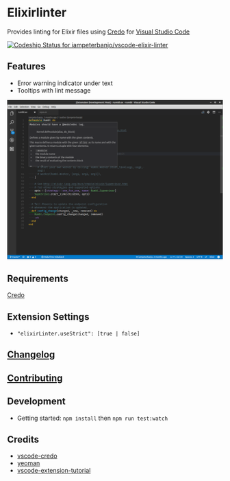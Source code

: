 # Elixirlinter

Provides linting for Elixir files using [Credo](https://github.com/rrrene/credo) for [Visual Studio Code](https://code.visualstudio.com/)

[ ![Codeship Status for iampeterbanjo/vscode-elixir-linter](https://app.codeship.com/projects/cb7e5c40-05b9-0135-edfd-52b395dcacd9/status?branch=master)](https://app.codeship.com/projects/213602)

## Features

* Error warning indicator under text
* Tooltips with lint message

![feature tooltips](images/elixirlinter-screenshot-tooltips.png)

## Requirements

[Credo](https://github.com/rrrene/credo)

## Extension Settings

- `"elixirLinter.useStrict": [true | false]`
## [Changelog](CHANGELOG.md)

## [Contributing](CONTRIBUTING.md)

## Development

* Getting started: `npm install` then `npm run test:watch`

## Credits

* [vscode-credo](https://github.com/joshjg/vscode-credo)
* [yeoman](http://yeoman.io/)
* [vscode-extension-tutorial](https://github.com/hoovercj/vscode-extension-tutorial)
